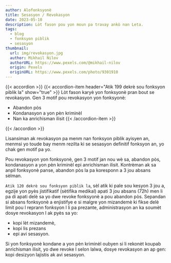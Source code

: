 ```yaml
---
author: Alofonksyonè
title: Sesasyon / Revokasyon
date: 2023-05-10
description: Lòt fason pou yon moun pa travay ankò nan Leta.
tags:
  - blog
  - fonksyon piblik
  - sesasyon 
thumbnail:
  url: img/revokasyon.jpg
  author: Mikhail Nilov
  authorURL: https://www.pexels.com/@mikhail-nilov
  origin: Pexels
  originURL: https://www.pexels.com/photo/9301910
---
```


{{< accordion >}}
  {{< accordion-item header="Atik 199 dekrè sou fonksyon piblik la" show="true" >}}
  Lòt fason karyè yon fonksyonè pran bout se revokasyon. Gen 3 motif pou revokasyon yon fonksyonè:
  
  - Abandon pòs
  - Kondanasyon a yon pèn kriminèl
  - Nan ka anrichisman ilisit
  {{< /accordion-item >}}
  <!-- {{< accordion-item header="Accordion Item #3" >}}
    This is the third item's accordion body.
  {{< /accordion-item >}} -->
{{< /accordion >}}

Lisansiman ak revokasyon pa menm nan fonksyon piblik ayisyen an, menmsi yo toude bay menm rezilta ki se sesasyon definitif fonksyon an, yo chak gen motif pa yo. 

Pou revokasyon yon fonksyonè, gen 3 motif jan nou wè sa, abandon pòs, kondanasyon a yon pèn kriminèl epi anrichisman ilisit. Kontrèman ak sa anpil fonksyonè panse, abandon pòs la pa koresponn a 3 jou absans sèlman. 

`Atik 120 dekrè sou fonksyon piblik la`, sèl atik ki pale sou kesyon 3 jou a, egzije yon pyès jistifikatif (sètifika medikal) apati 3 jou absans (72h) men li pa di apati delè sa yo dwe revoke fonksyonè a pou abandon pòs. Sepandan si absans fonksyonè a enjistifye e si malgre yon mizandemè ki fikse delè limit pou l reprann fonksyon l li pa prezante, administrasyon an ka soumèt dosye revokasyon l ak pyès sa yo: 

- kopi lèt mizandemè, 
- kopi lis prezans  
- epi avi sesasyon. 

Si yon fonksyonè kondane a yon pèn kriminèl oubyen si li rekonèt koupab anrichisman ilisit, yo dwe revoke l selon lalwa, dosye revokasyon an ap gen: kopi desizyon lajistis ak avi sesasyon.